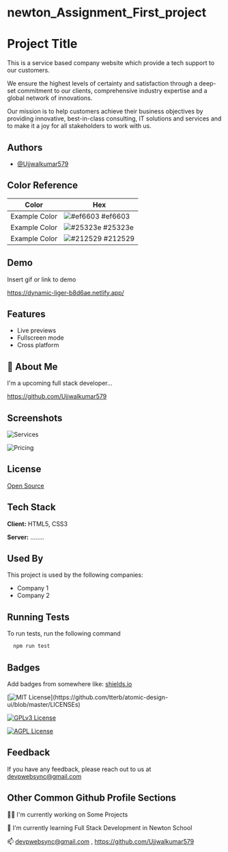 # newton_Assignment_First_project


# Project Title

This is a service based company website which provide a tech support to our customers.

We ensure the highest levels of certainty and satisfaction through a deep-set commitment to our clients, comprehensive industry expertise and a global network of innovations.

Our mission is to help customers achieve their business objectives by providing innovative, best-in-class consulting, IT solutions and services and to make it a joy for all stakeholders to work with us.





## Authors

- [@Ujjwalkumar579](https://github.com/Ujjwalkumar579)

## Color Reference

| Color             | Hex                                                                |
| ----------------- | ------------------------------------------------------------------ |
| Example Color | ![#ef6603](https://via.placeholder.com/10/ef6603?text=+) #ef6603 |
| Example Color | ![#25323e](https://via.placeholder.com/10/25323e?text=+) #25323e |
| Example Color | ![#212529](https://via.placeholder.com/10/212529?text=+) #212529 |



## Demo

Insert gif or link to demo

https://dynamic-liger-b8d6ae.netlify.app/
## Features

- Live previews
- Fullscreen mode
- Cross platform


## 🚀 About Me
I'm a upcoming full stack developer...

https://github.com/Ujjwalkumar579

## Screenshots
![Services](https://github.com/Ujjwalkumar579/newton__Assignment_first_project/blob/main/Screenshot%20(273).png?raw=true)


![Pricing](https://github.com/Ujjwalkumar579/newton__Assignment_first_project/blob/main/pricing.png?raw=true)
## License

[Open Source](https://choosealicense.com/licenses/mit/)


## Tech Stack

**Client:** HTML5, CSS3

**Server:** ........


## Used By

This project is used by the following companies:

- Company 1
- Company 2


## Running Tests

To run tests, run the following command

```bash
  npm run test
```


## Badges

Add badges from somewhere like: [shields.io](https://shields.io/)

[![MIT License](https://img.shields.io/apm/l/atomic-design-ui.svg?)](https://github.com/tterb/atomic-design-ui/blob/master/LICENSEs)

[![GPLv3 License](https://img.shields.io/badge/License-GPL%20v3-yellow.svg)](https://opensource.org/licenses/)

[![AGPL License](https://img.shields.io/badge/license-AGPL-blue.svg)](http://www.gnu.org/licenses/agpl-3.0)


## Feedback

If you have any feedback, please reach out to us at devpwebsync@gmail.com


## Other Common Github Profile Sections
👩‍💻 I'm currently working on Some Projects

🧠 I'm currently learning Full Stack Development in Newton School


📫 devpwebsync@gmail.com , https://github.com/Ujjwalkumar579

